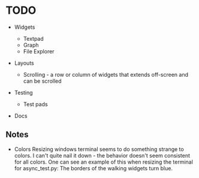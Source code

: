 TODO
====
* Widgets
    * Textpad
    * Graph
    * File Explorer

* Layouts
    * Scrolling - a row or column of widgets that extends off-screen and can be scrolled

* Testing
    * Test pads

* Docs

Notes
-----
* Colors
    Resizing windows terminal seems to do something strange to colors.  I can't quite nail it down - the behavior doesn't seem consistent for all colors.
    One can see an example of this when resizing the terminal for async_test.py:  The borders of the walking widgets turn blue.
